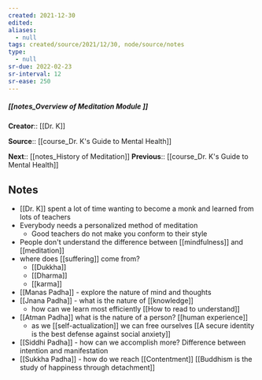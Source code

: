 ```yaml
---
created: 2021-12-30 
edited: 
aliases:
  - null
tags: created/source/2021/12/30, node/source/notes
type:
  - null 
sr-due: 2022-02-23
sr-interval: 12
sr-ease: 250
---
```


##### [[notes_Overview of Meditation Module ]]

**Creator**:: [[Dr. K]]
 
**Source**:: [[course_Dr. K's Guide to Mental Health]]

**Next**:: [[notes_History of Meditation]]
**Previous**:: [[course_Dr. K's Guide to Mental Health]]

## Notes

- [[Dr. K]] spent a lot of time wanting to become a monk and learned from lots of teachers
- Everybody needs a personalized method of meditation
	- Good teachers do not make you conform to their style
- People don't understand the difference between [[mindfulness]] and [[meditation]]
- where does [[suffering]] come from?
	- [[Dukkha]]
	- [[Dharma]]
	- [[karma]]
- [[Manas Padha]] - explore the nature of mind and thoughts
- [[Jnana Padha]] - what is the nature of [[knowledge]]
	- how can we learn most efficiently [[How to read to understand]]
- [[Atman Padha]] what is the nature of a person? [[human experience]]
	- as we [[self-actualization]] we can free ourselves [[A secure identity is the best defense against social anxiety]]
- [[Siddhi Padha]] - how can we accomplish more? Difference between intention and manifestation
- [[Sukkha Padha]] - how do we reach [[Contentment]] [[Buddhism is the study of happiness through detachment]]
